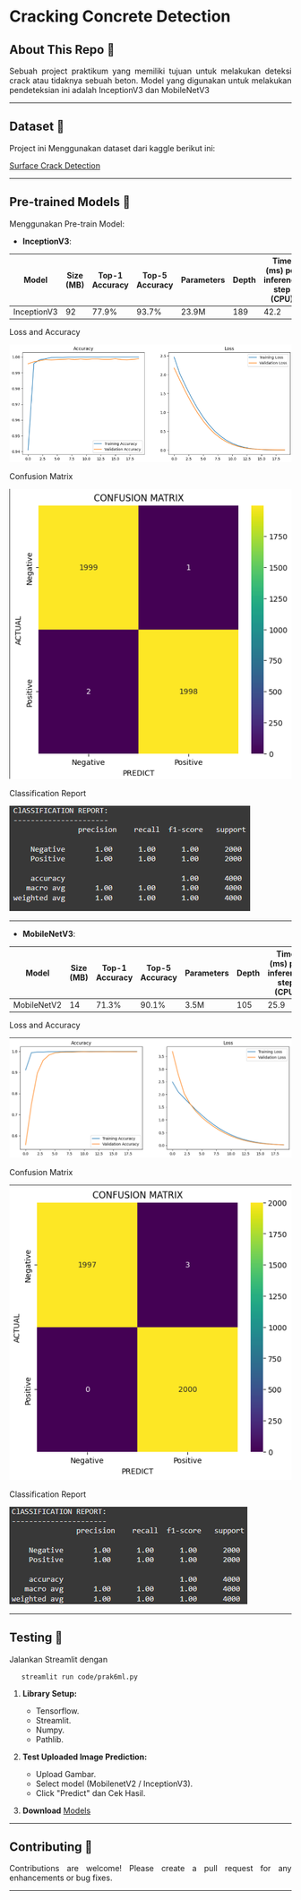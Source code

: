 # Cracking Concrete Detection

## About This Repo 🌟
<p align="justify">
Sebuah project praktikum yang memiliki tujuan untuk melakukan deteksi crack atau tidaknya sebuah beton. Model yang digunakan untuk melakukan pendeteksian ini adalah InceptionV3 dan MobileNetV3
</p>

---

## Dataset 📂
<p align="justify">
Project ini Menggunakan dataset dari kaggle berikut ini:
   
[Surface Crack Detection](https://www.kaggle.com/datasets/arunrk7/surface-crack-detection)
</p>

---

## Pre-trained Models 🧠

<p align="justify">
Menggunakan Pre-train Model:
</p>

- **InceptionV3**:

| Model         | Size (MB) | Top-1 Accuracy | Top-5 Accuracy | Parameters | Depth | Time (ms) per inference step (CPU) | Time (ms) per inference step (GPU) |
|---------------|-----------|----------------|----------------|------------|-------|-------------------------------------|-------------------------------------|
| InceptionV3   | 92        | 77.9%          | 93.7%          | 23.9M      | 189   | 42.2                                | 6.9                                 |

<p align="justify">
Loss and Accuracy
</p>

![acc](./images/inception_chart.png)

<p align="justify">
Confusion Matrix
</p>

![cm](./images/inception_cm.png)

<p align="justify">
Classification Report
</p>

![cr](./images/inception_cr.png)

---

- **MobileNetV3**:

| Model         | Size (MB) | Top-1 Accuracy | Top-5 Accuracy | Parameters | Depth | Time (ms) per inference step (CPU) | Time (ms) per inference step (GPU) |
|---------------|-----------|----------------|----------------|------------|-------|-------------------------------------|-------------------------------------|
| MobileNetV2   | 14        | 71.3%          | 90.1%          | 3.5M       | 105   | 25.9                                | 3.8                                 |

<p align="justify">
Loss and Accuracy
</p>

![acc](./images/mobilenet_chart.png)

<p align="justify">
Confusion Matrix
</p>

![cm](./images/mobilenet_cm.png)

<p align="justify">
Classification Report
</p>

![cr](./images/mobilenet_cr.png)

---

## Testing 🧪

Jalankan Streamlit dengan

```
   streamlit run code/prak6ml.py
```

1. **Library Setup:**
   - Tensorflow.
   - Streamlit.
   - Numpy.
   - Pathlib.

2. **Test Uploaded Image Prediction:**

   - Upload Gambar.
   - Select model (MobilenetV2 / InceptionV3).
   - Click "Predict" dan Cek Hasil.

3. **Download**
   [Models](https://drive.google.com/drive/folders/1NkXdmjIdPDN-hdYwG4iwgrSkM_i7vitL?usp=sharing)
---

## Contributing 🤝

<p align="justify">
Contributions are welcome! Please create a pull request for any enhancements or bug fixes.
</p>

---
